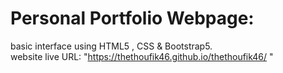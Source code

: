 # Personal Portfolio Webpage:
basic interface using HTML5 , CSS & Bootstrap5.<br>
website live URL: "https://thethoufik46.github.io/thethoufik46/ "


